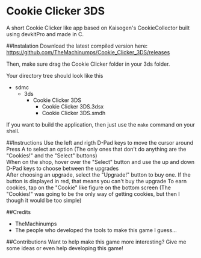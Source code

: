 # Cookie Clicker 3DS
A short Cookie Clicker like app based on Kaisogen's CookieCollector built using devkitPro and made in C.

##Instalation
Download the latest compiled version here: https://github.com/TheMachinumps/Cookie_Clicker_3DS/releases

Then, make sure drag the Cookie Clicker folder in your 3ds folder.

Your directory tree should look like this
* sdmc
	* 3ds
		* Cookie Clicker 3DS
			* Cookie Clicker 3DS.3dsx
			* Cookie Clicker 3DS.smdh

If you want to build the application, then just use the `make` command on your shell.

##Instructions
Use the left and rigth D-Pad keys to move the cursor around  
Press A to select an option (The only ones that don't do anything are the "Cookies!" and the "Select" buttons)  
When on the shop, hover over the "Select" button and use the up and down D-Pad keys to choose between the upgrades  
After choosing an upgrade, select the "Upgrade!" button to buy one. If the button is displayed in red, that means you can't buy the upgrade
To earn cookies, tap on the "Cookie" like figure on the bottom screen (The "Cookies!" was going to be the only way of getting cookies, but then I though it would be too simple)  

##Credits
* TheMachinumps
* The people who developed the tools to make this game I guess...
 
##Contributions
Want to help make this game more interesting? Give me some ideas or even help developing this game!
